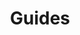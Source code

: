 ---
title: Guides
layout: list-guides.html
menu:
  - title: Guides
    items:
      - title: SimulScan API
        url: guide/simulscan_guide
      - title: Name-Value Pair
        url: guide/name_value_pair
      - title: PersonalShopper API
        url: guide/personalshopper
      - title: Secure NFC API
        url: guide/securenfc
  - title: Profile Manager
    items:
      - title: EMDK Profiles Overview
        url: mx/profile-manager-guides
      - title: Access Manager
        url: mx/access
      - title: Analytics Manager
        url: mx/analytics
      - title: App Manager
        url: mx/app
      - title: Audio Manager 
        url: mx/audiomgr
      - title: Battery Manager 
        url: mx/battery
      - title: Browser Manager
        url: mx/browser
      - title: Camera Manager
        url: mx/camera
      - title: Cellular Manager
        url: mx/cellular
      - title: Certificate Manager
        url: mx/cert
      - title: Clock
        url: mx/clock
      - title: Component Manager 
        url: mx/component
      - title: Data Capture
        items:
          - title: Activity Selection
            url: mx/data-capture/activity
          - title: Barcode
            url: mx/data-capture/barcode
          - title: Intent Output
            url: mx/data-capture/intent
          - title: IP Output
            url: mx/data-capture/IP
          - title: Keystroke
            url: mx/data-capture/keystroke
          - title: Magstripe
            url: mx/data-capture/msr
      - title: Dev Admin
        url: mx/devadmin
      - title: DHCP Manager 
        url: mx/dhcp
      - title: Display Manager
        url: mgr
      - title: Encrypt Manager
        url: mx/encrypt
      - title: GPRS Manager
        url: mx/gprs
      - title: KeyMap Manager 
        url: mx/keymap
      - title: Persistence Manager
        url: mx/persistence
      - title: Power Manager
        url: mx/power
      - title: PowerKey Manager
        url: mx/powerkey
      - title: SD Card  Manager
        url: mx/sdcard
      - title: Settings  Manager
        url: mx/settings
      - title: Threat  Manager
        url: mx/threat
      - title: Touch  Manager
        url: mx/touch
      - title: UI  Manager
        url: mx/ui
      - title: USB  Manager
        url: mx/usb
      - title: WiFi
        url: mx/wifi
      - title: Wireless  Manager
        url: mx/wireless
      - title: XML  Manager
        url: mx/xml
      - title: 
        url: 
  - title: Platform Intents
    items:
      - title: Datawedge Intents
        url: guide/reference/refdatacaptureintent
      - title: Battery Intent
        url: guide/reference/refbatteryintent


---